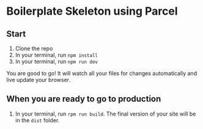 # Boilerplate Skeleton using Parcel

## Start
1. Clone the repo
2. In your terminal, run `npm install`
3. In your terminal, run `npm run dev`

You are good to go! It will watch all your files for changes automatically and live update your browser. 

## When you are ready to go to production
1. In your terminal, run `rpm run build`. The final version of your site will be in the `dist` folder.
